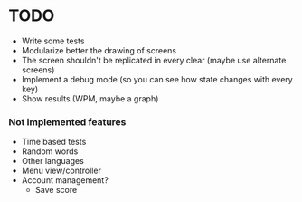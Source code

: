 # TODO

- Write some tests
- Modularize better the drawing of screens
- The screen shouldn't be replicated in every clear (maybe use alternate screens)
- Implement a debug mode (so you can see how state changes with every key)
- Show results (WPM, maybe a graph)

### Not implemented features

- Time based tests
- Random words
- Other languages
- Menu view/controller
- Account management?
  - Save score
